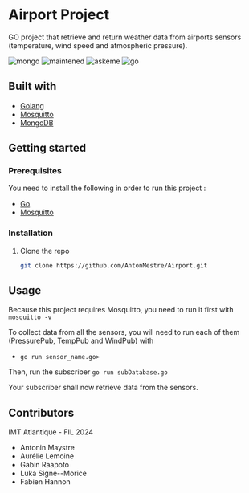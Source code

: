 # Airport Project

GO project that retrieve and return weather data from airports sensors (temperature, wind speed and atmospheric pressure).

![mongo](https://img.shields.io/badge/MongoDB-4EA94B?style=for-the-badge&logo=mongodb&logoColor=white)
![maintened](https://img.shields.io/badge/Maintained%3F-yes-green.svg)
![askeme](https://img.shields.io/badge/Ask%20me-anything-1abc9c.svg)
![go](https://img.shields.io/badge/Made%20with-Go-1f425f.svg)

## Built with
- [Golang](https://go.dev/)
- [Mosquitto](https://mosquitto.org/)
- [MongoDB](https://www.mongodb.com/)


## Getting started

### Prerequisites

You need to install the following in order to run this project :
- [Go](https://go.dev/dl/)
- [Mosquitto](https://mosquitto.org/download/)

### Installation

1. Clone the repo
   ```sh
   git clone https://github.com/AntonMestre/Airport.git
   ```

## Usage

Because this project requires Mosquitto, you need to run it first with ``mosquitto -v``

To collect data from all the sensors, you will need to run each of them (PressurePub, TempPub and WindPub) with 
- ``go run sensor_name.go>``

Then, run the subscriber ``go run subDatabase.go``

Your subscriber shall now retrieve data from the sensors.

## Contributors

IMT Atlantique - FIL 2024

- Antonin Maystre
- Aurélie Lemoine
- Gabin Raapoto
- Luka Signe--Morice
- Fabien Hannon

